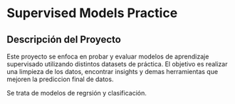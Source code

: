 # Supervised Models Practice

## Descripción del Proyecto
Este proyecto se enfoca en probar y evaluar modelos de aprendizaje supervisado utilizando distintos datasets de práctica. El objetivo es realizar una limpieza de los datos, encontrar insights y demas herramientas que mejoren la prediccion final de datos. 

Se trata de modelos de regrsión y clasificación.